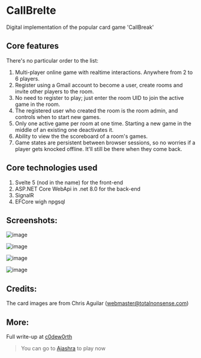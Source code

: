 # CallBrelte

Digital implementation of the popular card game 'CallBreak'

## Core features

There's no particular order to the list:

1. Multi-player online game with realtime interactions. Anywhere from 2 to 6 players.
2. Register using a Gmail account to become a user, create rooms and invite other players to the room.
3. No need to register to play; just enter the room UID to join the active game in the room.
4. The registered user who created the room is the room admin, and controls when to start new games.
5. Only one active game per room at one time. Starting a new game in the middle of an existing one deactivates it.
6. Ability to view the the scoreboard of a room's games.
7. Game states are persistent between browser sessions, so no worries if a player gets knocked offline. It'll still be there when they come back.

## Core technologies used

1. Svelte 5 (nod in the name) for the front-end
2. ASP.NET Core WebApi in .net 8.0 for the back-end
3. SignalR
4. EFCore wigh npgsql

## Screenshots:

![image](https://github.com/user-attachments/assets/51ecc01d-d2b3-4c7b-a0ea-fe57387d6263)

![image](https://github.com/user-attachments/assets/817cd292-0f4e-4391-a07b-c09b73922fa0)

![image](https://github.com/user-attachments/assets/4b1366f5-a8b2-4448-8659-2c62ce1d386d)

![image](https://github.com/user-attachments/assets/d3d0557b-3d63-472b-af38-e71e810a44e0)

## Credits:

The card images are from Chris Aguilar (webmaster@totalnonsense.com)

## More:

Full write-up at [c0dew0rth](https://c0dew0rth.blogspot.com/2024/12/callbreak-online-card-game.html)
> You can go to [Ajashra](https://callbreak.ajashra.com) to play now
